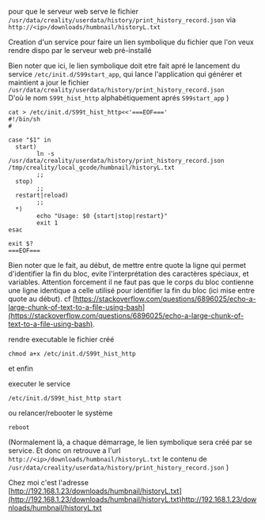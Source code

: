 

pour que le serveur web serve le fichier `/usr/data/creality/userdata/history/print_history_record.json` via `http://<ip>/downloads/humbnail/historyL.txt`

Creation d'un service pour faire un lien symbolique du fichier que l'on veux rendre dispo par le serveur web pré-installé

Bien noter que ici, le lien symbolique doit etre fait apré le lancement du service `/etc/init.d/S99start_app`, qui lance l'application qui générer et maintient a jour le fichier `/usr/data/creality/userdata/history/print_history_record.json`  
D'où le nom `S99t_hist_http` alphabétiquement aprés `S99start_app` )

~~~
cat > /etc/init.d/S99t_hist_http<<'===EOF==='
#!/bin/sh
#

case "$1" in
  start)
        ln -s /usr/data/creality/userdata/history/print_history_record.json /tmp/creality/local_gcode/humbnail/historyL.txt
        ;;
  stop)
        ;;
  restart|reload)
        ;;
  *)
        echo "Usage: $0 {start|stop|restart}"
        exit 1
esac

exit $?
===EOF===

~~~

Bien noter que le fait, au début, de mettre entre quote la ligne qui permet d'identifier la fin du bloc, evite l'interprétation des caractères spéciaux, et variables. Attention forcement il ne faut pas que le corps du bloc contienne une ligne identique a celle utilisé pour identifier la fin du bloc (ici mise entre quote au début). cf [https://stackoverflow.com/questions/6896025/echo-a-large-chunk-of-text-to-a-file-using-bash](https://stackoverflow.com/questions/6896025/echo-a-large-chunk-of-text-to-a-file-using-bash).

rendre executable le fichier créé
~~~
chmod a+x /etc/init.d/S99t_hist_http
~~~

et enfin 

executer le service 
~~~
/etc/init.d/S99t_hist_http start
~~~

ou relancer/rebooter le système
~~~
reboot
~~~

(Normalement là, a chaque démarrage, le lien symbolique sera créé par se service. Et donc on retrouve a l'url `http://<ip>/downloads/humbnail/historyL.txt` le contenu de `/usr/data/creality/userdata/history/print_history_record.json` )

Chez moi c'est l'adresse [http://192.168.1.23/downloads/humbnail/historyL.txt](http://192.168.1.23/downloads/humbnail/historyL.txt)http://192.168.1.23/downloads/humbnail/historyL.txt










